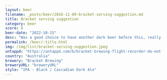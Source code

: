 ```yaml
---
layout: beer
filename: _posts/beer/2016-11-09-bracket-serving-suggestion.md
title: Bracket serving suggestion
category: beer
score: 8
beer-date: "2022-10-15"
desc: "Was a good choice to have another dark beer before this, really let’s the hints of cake come through. There’s probably a little bit too much of a harsh edge for my liking"
permalink: /beer/:title.html
img: /img/list/bracket-serving-suggestion.jpeg
untappd: "https://untappd.com/b/bracket-brewing-flight-recorder-do-not-open/4934289"
country: "Australia"
brewery: "Bracket Brewing"
breweryURL: "breweryURL"
style: "IPA - Black / Cascadian Dark Ale"
---
```

